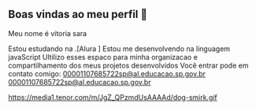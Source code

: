 ## Boas vindas ao meu perfil 🖤

Meu nome é vitoria sara

Estou estudando na .[Alura ]
Estou me desenvolvendo na linguagem javaScript
Ultilizo esses espaco para minha organizacao e compartilhamento dos meus projetos desenvolvidos
Você entrar pode em contato comigo:
00001107685722sp@al.educacao.sp.gov.br 00001107685722sp@al.educacao.sp.gov.br

https://media1.tenor.com/m/JgZ_QPzmdUsAAAAd/dog-smirk.gif
